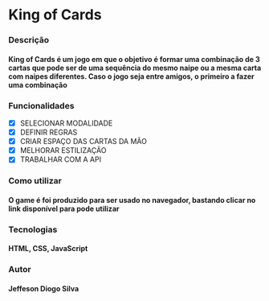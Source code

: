 <h1>King of Cards</h1>


### Descrição
#### King of Cards é um jogo em que o objetivo é formar uma combinação de 3 cartas que pode ser de uma sequência do mesmo naipe ou a mesma carta com naipes diferentes. Caso o jogo seja entre amigos, o primeiro a fazer uma combinação

### Funcionalidades

- [X] SELECIONAR MODALIDADE <br>
- [X] DEFINIR REGRAS <br>
- [X] CRIAR ESPAÇO DAS CARTAS DA MÃO <br> 
- [X] MELHORAR ESTILIZAÇÃO <br>
- [X] TRABALHAR COM A API <br>

### Como utilizar
#### O game é foi produzido para ser usado no navegador, bastando clicar no link disponível para pode utilizar

### Tecnologias
#### HTML, CSS, JavaScript

### Autor 
#### Jeffeson Diogo Silva


